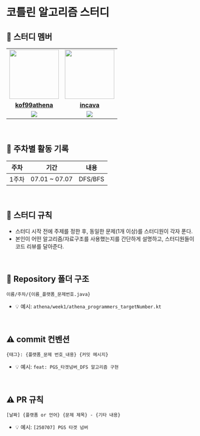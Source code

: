 
#  코틀린 알고리즘 스터디

## 🏅 스터디 멤버

<table>
 <tr>
    <td align="center"><a href="https://github.com/kof99athena"><img src="https://avatars.githubusercontent.com/kof99athena" width="130px;" alt=""></a></td>
    <td align="center"><a href="https://github.com/incava"><img src="https://avatars.githubusercontent.com/incava" width="130px;" alt=""></a></td>
  </tr>
  <tr>
    <td align="center"><a href="https://github.com/kof99athena"><b>kof99athena</b></a></td>
<td align="center"><a href="https://github.com/incava"><b>incava</b></a></td>
  </tr>
  <tr>
    <td align="center">
      <img src="https://mazassumnida.wtf/api/mini/generate_badge?boj=hye023" />
    </td>
    <td align="center">
      <img src="https://mazassumnida.wtf/api/mini/generate_badge?boj=ingi1118" />
    </td>
  </tr> 
</table>

<br/>

## 📅 주차별 활동 기록

| 주차 | 기간 | 내용 |
|------|------|------|
| 1주차 | 07.01 ~ 07.07 | DFS/BFS |

<br/>

## 📌 스터디 규칙
- 스터디 시작 전에 주제를 정한 후, 동일한 문제(1개 이상)를 스터디원이 각자 푼다.
- 본인이 어떤 알고리즘/자료구조를 사용했는지를 간단하게 설명하고, 스터디원들이 코드 리뷰를 달아준다. 

<br/>

## 📁 Repository 폴더 구조
```
이름/주차/{이름_플랫폼_문제번호.java}
```

- 💡 예시: `athena/week1/athena_programmers_targetNumber.kt`

<br/>

## ⚠️ commit 컨벤션

```
{태그}: {플랫폼_문제 번호_내용} {커밋 메시지}
```

- 💡 예시: `feat: PGS_타겟넘버_DFS 알고리즘 구현`

<br>

## ⚠️ PR 규칙

```
[날짜] {플랫폼 or 언어} {문제 제목} - {기타 내용}
```

- 💡 예시: `[250707] PGS 타겟 넘버`

<br/>
